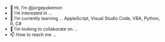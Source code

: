 - 👋 Hi, I’m @jorgepokemon
- 👀 I’m interested in ...
- 🌱 I’m currently learning ... AppleScript, Visual Studio Code, VBA, Python, R, C#
- 💞️ I’m looking to collaborate on ...
- 📫 How to reach me ...

<!---
jorgepokemon/jorgepokemon is a ✨ special ✨ repository because its `README.md` (this file) appears on your GitHub profile.
You can click the Preview link to take a look at your changes.
--->
